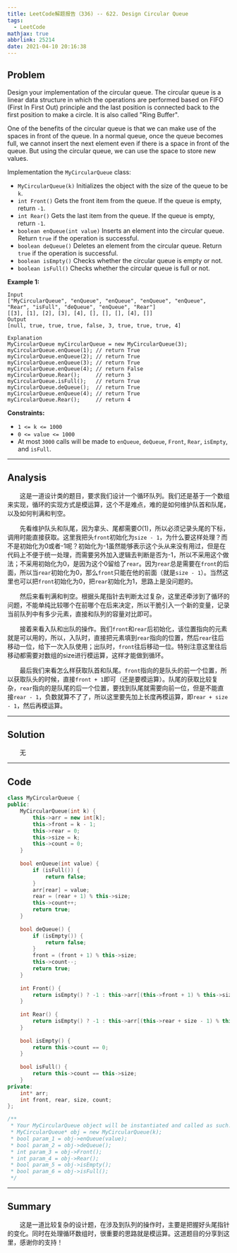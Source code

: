 ```yaml
---
title: LeetCode解题报告（336) -- 622. Design Circular Queue
tags:
  - LeetCode
mathjax: true
abbrlink: 25214
date: 2021-04-10 20:16:38
---
```


## Problem

Design your implementation of the circular queue. The circular queue is a linear data structure in which the operations are performed based on FIFO (First In First Out) principle and the last position is connected back to the first position to make a circle. It is also called "Ring Buffer".

One of the benefits of the circular queue is that we can make use of the spaces in front of the queue. In a normal queue, once the queue becomes full, we cannot insert the next element even if there is a space in front of the queue. But using the circular queue, we can use the space to store new values.

Implementation the `MyCircularQueue` class:

- `MyCircularQueue(k)` Initializes the object with the size of the queue to be `k`.
- `int Front()` Gets the front item from the queue. If the queue is empty, return `-1`.
- `int Rear()` Gets the last item from the queue. If the queue is empty, return `-1`.
- `boolean enQueue(int value)` Inserts an element into the circular queue. Return `true` if the operation is successful.
- `boolean deQueue()` Deletes an element from the circular queue. Return `true` if the operation is successful.
- `boolean isEmpty()` Checks whether the circular queue is empty or not.
- `boolean isFull()` Checks whether the circular queue is full or not.

<!-- more -->

**Example 1:**

```
Input
["MyCircularQueue", "enQueue", "enQueue", "enQueue", "enQueue", "Rear", "isFull", "deQueue", "enQueue", "Rear"]
[[3], [1], [2], [3], [4], [], [], [], [4], []]
Output
[null, true, true, true, false, 3, true, true, true, 4]

Explanation
MyCircularQueue myCircularQueue = new MyCircularQueue(3);
myCircularQueue.enQueue(1); // return True
myCircularQueue.enQueue(2); // return True
myCircularQueue.enQueue(3); // return True
myCircularQueue.enQueue(4); // return False
myCircularQueue.Rear();     // return 3
myCircularQueue.isFull();   // return True
myCircularQueue.deQueue();  // return True
myCircularQueue.enQueue(4); // return True
myCircularQueue.Rear();     // return 4
```

**Constraints:**

- `1 <= k <= 1000`
- `0 <= value <= 1000`
- At most `3000` calls will be made to `enQueue`, `deQueue`, `Front`, `Rear`, `isEmpty`, and `isFull`.

------

## Analysis

&emsp;&emsp;这是一道设计类的题目，要求我们设计一个循环队列。我们还是基于一个数组来实现，循环的实现方式是模运算，这个不是难点，难的是如何维护队首和队尾，以及如何判满和判空。

&emsp;&emsp;先看维护队头和队尾，因为拿头、尾都需要$O(1)$，所以必须记录头尾的下标，调用时能直接获取。这里我把头`front`初始化为`size - 1`，为什么要这样处理？而不是初始化为0或者-1呢？初始化为-1虽然能够表示这个头从来没有用过，但是在代码上不便于统一处理，而需要另外加入逻辑去判断是否为-1，所以不采用这个做法；不采用初始化为0，是因为这个0留给了`rear`。因为`rear`总是需要在`front`的后面，所以当`rear`初始化为0，那么`front`只能在他的前面（就是`size - 1`）。当然这里也可以把`front`初始化为0，把`rear`初始化为1，思路上是没问题的。

&emsp;&emsp;然后来看判满和判空。根据头尾指针去判断太过复杂，这里还牵涉到了循环的问题，不能单纯比较哪个在前哪个在后来决定，所以干脆引入一个新的变量，记录当前队列中有多少元素，直接和队列的容量对比即可。

&emsp;&emsp;接着来看入队和出队的操作。我们`front`和`rear`后初始化，该位置指向的元素就是可以用的，所以，入队时，直接把元素填到`rear`指向的位置，然后`rear`往后移动一位，给下一次入队使用；出队时，`front`往后移动一位。特别注意这里往后移动都需要对数组的size进行模运算，这样才能做到循环。

&emsp;&emsp;最后我们来看怎么样获取队首和队尾。`front`指向的是队头的前一个位置，所以获取队头的时候，直接`front + 1`即可（还是要模运算）。队尾的获取比较复杂，`rear`指向的是队尾的后一个位置，要找到队尾就需要向前一位，但是不能直接`rear - 1`，负数就算不了了，所以这里要先加上长度再模运算，即`rear + size - 1`，然后再模运算。

------

## Solution

&emsp;&emsp;无

------

## Code

```c++
class MyCircularQueue {
public:
    MyCircularQueue(int k) {
        this->arr = new int[k];
        this->front = k - 1;
        this->rear = 0;
        this->size = k;
        this->count = 0;
    }
    
    bool enQueue(int value) {
        if (isFull()) {
            return false;
        }
        arr[rear] = value;
        rear = (rear + 1) % this->size;
        this->count++;
        return true;
    }
    
    bool deQueue() {
        if (isEmpty()) {
            return false;
        }
        front = (front + 1) % this->size;
        this->count--;
        return true;
    }
    
    int Front() {
        return isEmpty() ? -1 : this->arr[(this->front + 1) % this->size];
    }
    
    int Rear() {
        return isEmpty() ? -1 : this->arr[(this->rear + size - 1) % this->size];
    }
    
    bool isEmpty() {
        return this->count == 0;
    }
    
    bool isFull() {
        return this->count == this->size;
    }
private:
    int* arr;
    int front, rear, size, count;
};

/**
 * Your MyCircularQueue object will be instantiated and called as such:
 * MyCircularQueue* obj = new MyCircularQueue(k);
 * bool param_1 = obj->enQueue(value);
 * bool param_2 = obj->deQueue();
 * int param_3 = obj->Front();
 * int param_4 = obj->Rear();
 * bool param_5 = obj->isEmpty();
 * bool param_6 = obj->isFull();
 */
```

------

## Summary

&emsp;&emsp;这是一道比较复杂的设计题，在涉及到队列的操作时，主要是把握好头尾指针的变化。同时在处理循环数组时，很重要的思路就是模运算。这道题目的分享到这里，感谢你的支持！
